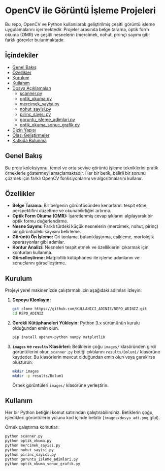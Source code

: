# OpenCV ile Görüntü İşleme Projeleri

Bu repo, OpenCV ve Python kullanılarak geliştirilmiş çeşitli görüntü işleme uygulamalarını içermektedir. Projeler arasında belge tarama, optik form okuma (OMR) ve çeşitli nesnelerin (mercimek, nohut, pirinç) sayımı gibi farklı görevler bulunmaktadır.

## İçindekiler

- [Genel Bakış](#genel-bakış)
- [Özellikler](#özellikler)
- [Kurulum](#kurulum)
- [Kullanım](#kullanım)
- [Dosya Açıklamaları](#dosya-açıklamaları)
  - [scanner.py](#scannerpy)
  - [optik_okuma.py](#optik_okumapy)
  - [mercimek_sayisi.py](#mercimek_sayisipy)
  - [nohut_sayisi.py](#nohut_sayisipy)
  - [pirinc_sayisi.py](#pirinc_sayisipy)
  - [goruntu_isleme_adimlari.py](#goruntu_isleme_adımlaripy)
  - [optik_okuma_sonuc_grafik.py](#optik_okuma_sonuc_grafikpy)
- [Dizin Yapısı](#dizin-yapısı)
- [Olası Geliştirmeler](#olası-geliştirmeler)
- [Katkıda Bulunma](#katkıda-bulunma)

## Genel Bakış

Bu proje koleksiyonu, temel ve orta seviye görüntü işleme tekniklerini pratik örneklerle göstermeyi amaçlamaktadır. Her bir betik, belirli bir sorunu çözmek için farklı OpenCV fonksiyonlarını ve algoritmalarını kullanır.

## Özellikler

*   **Belge Tarama:** Bir belgenin görüntüsünden kenarlarını tespit etme, perspektifini düzeltme ve okunabilirliğini artırma.
*   **Optik Form Okuma (OMR):** İşaretlenmiş cevap şıklarını algılayarak bir optik formu değerlendirme.
*   **Nesne Sayımı:** Farklı türdeki küçük nesnelerin (mercimek, nohut, pirinç) bir görüntüdeki sayısını belirleme.
*   **Görüntü Ön İşleme:** Gri tonlama, bulanıklaştırma, eşikleme, morfolojik operasyonlar gibi adımlar.
*   **Kontur Analizi:** Nesneleri tespit etmek ve özelliklerini çıkarmak için konturları kullanma.
*   **Görselleştirme:** Matplotlib kütüphanesi ile işleme adımlarını ve sonuçlarını görselleştirme.

## Kurulum

Projeyi yerel makinenizde çalıştırmak için aşağıdaki adımları izleyin:

1.  **Depoyu Klonlayın:**
    ```bash
    git clone https://github.com/KULLANICI_ADINIZ/REPO_ADINIZ.git
    cd REPO_ADINIZ
    ```

2.  **Gerekli Kütüphaneleri Yükleyin:**
    Python 3.x sürümünün kurulu olduğundan emin olun.
    ```bash
    pip install opencv-python numpy matplotlib
    ```

3.  **`images` ve `results` Klasörleri:**
    Betiklerin çoğu `images/` klasöründen girdi görüntülerini okur. `scanner.py` betiği çıktılarını `results/Bolum1/` klasörüne kaydeder. Bu klasörlerin mevcut olduğundan emin olun veya gerekirse oluşturun:
    ```bash
    mkdir images
    mkdir -p results/Bolum1
    ```
    Örnek görüntüleri `images/` klasörüne yerleştirin.

## Kullanım

Her bir Python betiğini komut satırından çalıştırabilirsiniz. Betiklerin çoğu, işledikleri görüntülerin yolunu kod içinde belirtir (`images/dosya_adi.png` gibi).

Örnek çalıştırma komutları:

```bash
python scanner.py
python optik_okuma.py
python mercimek_sayisi.py
python nohut_sayisi.py
python pirinc_sayisi.py
python goruntu_isleme_adimlari.py
python optik_okuma_sonuc_grafik.py